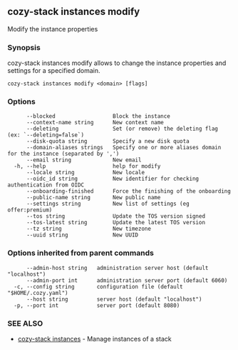 ## cozy-stack instances modify

Modify the instance properties

### Synopsis


cozy-stack instances modify allows to change the instance properties and
settings for a specified domain.


```
cozy-stack instances modify <domain> [flags]
```

### Options

```
      --blocked                  Block the instance
      --context-name string      New context name
      --deleting                 Set (or remove) the deleting flag (ex: `--deleting=false`)
      --disk-quota string        Specify a new disk quota
      --domain-aliases strings   Specify one or more aliases domain for the instance (separated by ',')
      --email string             New email
  -h, --help                     help for modify
      --locale string            New locale
      --oidc_id string           New identifier for checking authentication from OIDC
      --onboarding-finished      Force the finishing of the onboarding
      --public-name string       New public name
      --settings string          New list of settings (eg offer:premium)
      --tos string               Update the TOS version signed
      --tos-latest string        Update the latest TOS version
      --tz string                New timezone
      --uuid string              New UUID
```

### Options inherited from parent commands

```
      --admin-host string   administration server host (default "localhost")
      --admin-port int      administration server port (default 6060)
  -c, --config string       configuration file (default "$HOME/.cozy.yaml")
      --host string         server host (default "localhost")
  -p, --port int            server port (default 8080)
```

### SEE ALSO

* [cozy-stack instances](cozy-stack_instances.md)	 - Manage instances of a stack

